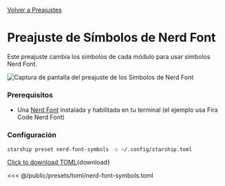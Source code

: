 [Volver a Preajustes](./#nerd-font-symbols)

# Preajuste de Símbolos de Nerd Font

Este preajuste cambia los símbolos de cada módulo para usar símbolos Nerd Font.

![Captura de pantalla del preajuste de los Símbolos de Nerd Font](/presets/img/nerd-font-symbols.png)

### Prerequisitos

- Una [Nerd Font](https://www.nerdfonts.com/) instalada y habilitada en tu terminal (el ejemplo usa Fira Code Nerd Font)

### Configuración

```sh
starship preset nerd-font-symbols -o ~/.config/starship.toml
```

[Click to download TOML](/presets/toml/nerd-font-symbols.toml){download}

<<< @/public/presets/toml/nerd-font-symbols.toml
